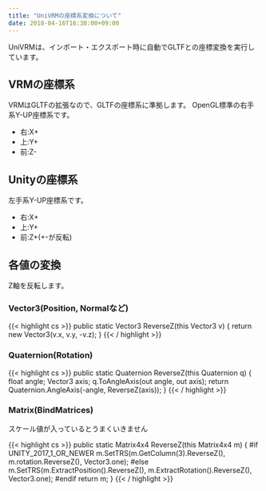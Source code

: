```yaml
---
title: "UniVRMの座標系変換について"
date: 2018-04-16T16:30:00+09:00
---
```


UniVRMは、インポート・エクスポート時に自動でGLTFとの座標変換を実行しています。

## VRMの座標系

VRMはGLTFの拡張なので、GLTFの座標系に準拠します。
OpenGL標準の右手系Y-UP座標系です。

* 右:X+
* 上:Y+
* 前:Z-

## Unityの座標系

左手系Y-UP座標系です。

* 右:X+
* 上:Y+
* 前:Z+(+-が反転)

## 各値の変換

Z軸を反転します。

### Vector3(Position, Normalなど)

{{< highlight cs >}}
public static Vector3 ReverseZ(this Vector3 v)
{
    return new Vector3(v.x, v.y, -v.z);
}
{{< / highlight >}}

### Quaternion(Rotation)

{{< highlight cs >}}
public static Quaternion ReverseZ(this Quaternion q)
{
    float angle;
    Vector3 axis;
    q.ToAngleAxis(out angle, out axis);
    return Quaternion.AngleAxis(-angle, ReverseZ(axis));
}
{{< / highlight >}}

### Matrix(BindMatrices)

スケール値が入っているとうまくいきません

{{< highlight cs >}}
public static Matrix4x4 ReverseZ(this Matrix4x4 m)
{
#if UNITY_2017_1_OR_NEWER
    m.SetTRS(m.GetColumn(3).ReverseZ(), m.rotation.ReverseZ(), Vector3.one);
#else
    m.SetTRS(m.ExtractPosition().ReverseZ(), m.ExtractRotation().ReverseZ(), Vector3.one);
#endif
    return m;
}
{{< / highlight >}}
